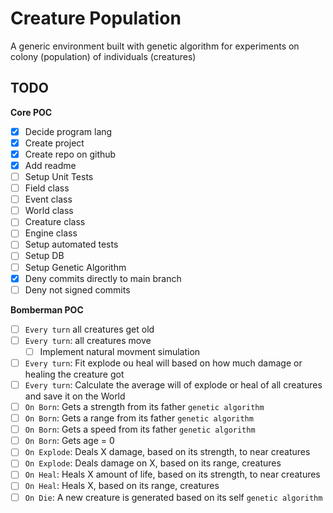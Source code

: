 # Creature Population

A generic environment built with genetic algorithm for experiments on colony (population) of individuals (creatures)

## **TODO**

**Core POC**

- [x] Decide program lang
- [x] Create project
- [x] Create repo on github
- [x] Add readme
- [ ] Setup Unit Tests
- [ ] Field class
- [ ] Event class
- [ ] World class
- [ ] Creature class
- [ ] Engine class
- [ ] Setup automated tests
- [ ] Setup DB
- [ ] Setup Genetic Algorithm
- [x] Deny commits directly to main branch
- [ ] Deny not signed commits

**Bomberman POC**

- [ ] `Every turn` all creatures get old
- [ ] `Every turn`: all creatures move
  - [ ] Implement natural movment simulation
- [ ] `Every turn`: Fit explode ou heal will based on how much damage or healing the creature got
- [ ] `Every turn`: Calculate the average will of explode or heal of all creatures and save it on the World
- [ ] `On Born`: Gets a strength from its father `genetic algorithm`
- [ ] `On Born`: Gets a range from its father `genetic algorithm`
- [ ] `On Born`: Gets a speed from its father `genetic algorithm`
- [ ] `On Born`: Gets age = 0
- [ ] `On Explode`: Deals X damage, based on its strength, to near creatures
- [ ] `On Explode`: Deals damage on X, based on its range, creatures
- [ ] `On Heal`: Heals X amount of life, based on its strength, to near creatures
- [ ] `On Heal`: Heals X, based on its range, creatures
- [ ] `On Die`: A new creature is generated based on its self `genetic algorithm`
